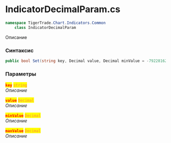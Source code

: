 
# IndicatorDecimalParam.cs
```csharp
namespace TigerTrade.Chart.Indicators.Common  
    class IndicatorDecimalParam
```

Описание

### Синтаксис
```csharp
public bool Set(string key, Decimal value, Decimal minValue = -79228162514264337593543950335M, Decimal maxValue = 79228162514264337593543950335M)
```

### Параметры  
<mark style="color:red;">**`key`**</mark> <mark style="color:coral;">`string`</mark>  
 *Описание*  
  
<mark style="color:red;">**`value`**</mark> <mark style="color:coral;">`Decimal`</mark>  
 *Описание*  
  
<mark style="color:red;">**`minValue`**</mark> <mark style="color:coral;">`Decimal`</mark>  
 *Описание*  
  
<mark style="color:red;">**`maxValue`**</mark> <mark style="color:coral;">`Decimal`</mark>  
 *Описание*  
  

                    
                    